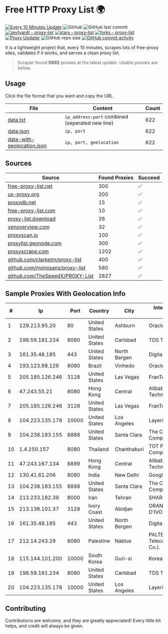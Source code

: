 
# Free HTTP Proxy List 🌍

[![Every 10 Minutes Update](https://github.com/mertguvencli/http-proxy-list/actions/workflows/main.yml/badge.svg?branch=main)](https://github.com/mertguvencli/http-proxy-list/actions/workflows/main.yml)
![GitHub](https://img.shields.io/github/license/mertguvencli/http-proxy-list)
![GitHub last commit](https://img.shields.io/github/last-commit/mertguvencli/http-proxy-list)
[![zevtyardt - proxy-list](https://img.shields.io/static/v1?label=zevtyardt&message=proxy-list&color=blue&logo=github)](https://github.com/zevtyardt/proxy-list "Go to GitHub repo")
[![stars - proxy-list](https://img.shields.io/github/stars/zevtyardt/proxy-list?style=social)](https://github.com/zevtyardt/proxy-list)
[![forks - proxy-list](https://img.shields.io/github/forks/zevtyardt/proxy-list?style=social)](https://github.com/zevtyardt/proxy-list)
[![Proxy Updater](https://github.com/zevtyardt/proxy-list/workflows/Proxy%20Updater/badge.svg)](https://github.com/zevtyardt/proxy-list/actions?query=workflow:"Proxy+Updater")
![GitHub repo size](https://img.shields.io/github/repo-size/zevtyardt/proxy-list)
[![GitHub commit activity](https://img.shields.io/github/commit-activity/m/zevtyardt/proxy-list?logo=commits)](https://github.com/zevtyardt/proxy-list/commits/main)

It is a lightweight project that, every 10 minutes, scrapes lots of free-proxy sites, validates if it works, and serves a clean proxy list.

> Scraper found **5992** proxies at the latest update. Usable proxies are below.

## Usage

Click the file format that you want and copy the URL.

|File|Content|Count|
|----|-------|-----|
|[data.txt](https://raw.githubusercontent.com/mertguvencli/http-proxy-list/main/proxy-list/data.txt)|`ip_address:port` combined (seperated new line)|622|
|[data.json](https://raw.githubusercontent.com/mertguvencli/http-proxy-list/main/proxy-list/data.json)|`ip, port`|622|
|[data-with-geolocation.json](https://raw.githubusercontent.com/mertguvencli/http-proxy-list/main/proxy-list/data-with-geolocation.json)|`ip, port, geolocation`|622|

## Sources

|Source|Found Proxies|Succeed|
|------|-------------|-------|
|[free-proxy-list.net](https://free-proxy-list.net)|300|✅|
|[us-proxy.org](https://www.us-proxy.org)|200|✅|
|[proxydb.net](http://proxydb.net)|15|✅|
|[free-proxy-list.com](https://free-proxy-list.com/?page=&port=&type%5B%5D=http&type%5B%5D=https&up_time=0&search=Search)|10|✅|
|[proxy-list.download](https://www.proxy-list.download/HTTP)|26|✅|
|[vpnoverview.com](https://vpnoverview.com/privacy/anonymous-browsing/free-proxy-servers)|32|✅|
|[proxyscan.io](https://www.proxyscan.io)|100|✅|
|[proxylist.geonode.com](https://proxylist.geonode.com/api/proxy-list?limit=300&page=1&sort_by=lastChecked&sort_type=desc&protocols=http,https)|300|✅|
|[proxyscrape.com](https://api.proxyscrape.com/v2/?request=displayproxies&protocol=http&timeout=10000&country=all&ssl=all&anonymity=all)|1202|✅|
|[github.com/clarketm/proxy-list](https://raw.githubusercontent.com/clarketm/proxy-list/master/proxy-list-raw.txt)|400|✅|
|[github.com/monosans/proxy-list](https://raw.githubusercontent.com/monosans/proxy-list/main/proxies/http.txt)|580|✅|
|[github.com/TheSpeedX/PROXY-List](https://raw.githubusercontent.com/TheSpeedX/PROXY-List/master/http.txt)|2827|✅|


## Sample Proxies With Geolocation Info

|#|Ip|Port|Country|City|Internet Service Provider|
|-|--|----|-------|----|-------------------------|
|1|129.213.95.20|80|United States|Ashburn|Oracle Corporation|
|2|198.59.191.234|8080|United States|Carlsbad|TDS TELECOM|
|3|161.35.48.185|443|United States|North Bergen|DigitalOcean, LLC|
|4|193.123.98.126|8080|Brazil|Vinhedo|Oracle Corporation|
|5|205.185.126.246|3128|United States|Las Vegas|FranTech Solutions|
|6|47.243.55.21|8080|Hong Kong|Central|Alibaba (US) Technology Co., Ltd.|
|7|205.185.126.246|3128|United States|Las Vegas|FranTech Solutions|
|8|104.223.135.178|10000|United States|Los Angeles|LayerHost|
|9|104.238.183.155|8888|United States|Santa Clara|The Constant Company|
|10|1.4.250.157|8080|Thailand|Chanthaburi|TOT Public Company Limited|
|11|47.243.167.134|8889|Hong Kong|Central|Alibaba (US) Technology Co., Ltd.|
|12|130.41.61.206|8080|India|New Delhi|Google LLC|
|13|104.238.183.155|8888|United States|Santa Clara|The Constant Company|
|14|213.233.182.39|8000|Iran|Tehran|SHARIF-EDU|
|15|213.136.101.37|3128|Ivory Coast|Abidjan|ORANGE COTE D'IVOIRE|
|16|161.35.48.185|443|United States|North Bergen|DigitalOcean, LLC|
|17|212.14.243.29|8080|Palestine|Nablus|PALTEL (Palestine Telecommunications Co.).|
|18|115.144.101.200|10000|South Korea|Guri-si|Korea Telecom|
|19|198.59.191.234|8080|United States|Carlsbad|TDS TELECOM|
|20|104.223.135.178|10000|United States|Los Angeles|LayerHost|



## Contributing

Contributions are welcome, and they are greatly appreciated! Every
little bit helps, and credit will always be given.

